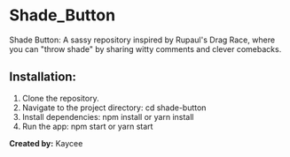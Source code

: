 # Shade_Button
Shade Button: A sassy repository inspired by Rupaul's Drag Race, where you can "throw shade" by sharing witty comments and clever comebacks.

## Installation:
1. Clone the repository.
2. Navigate to the project directory: cd shade-button
3. Install dependencies: npm install or yarn install
4. Run the app: npm start or yarn start

**Created by:**
Kaycee
